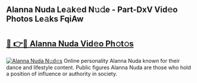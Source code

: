 ## Alanna Nuda Le𝚊k𝚎d N𝚞𝚍e - Part-DxV Vid𝚎o Photos Le𝚊ks FqiAw

# <h2><a href="http://fbg25m.evod.top/?m=Alanna+Nuda">🔗 👉🔴 Alanna Nuda Vid𝚎o Ph𝚘t𝚘s</a></h2>

[![Alanna Nuda N𝚞d𝚎s](https://i.imgur.com/8V9OHl7.gif)](http://fbg25m.evod.top/?m=Alanna+Nuda)
Online personality Alanna Nuda known for their dance and lifestyle content. Public figures Alanna Nuda are those who hold a position of influence or authority in society. 
